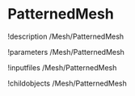 <!-- MOOSE Documentation Stub: Remove this when content is added. -->

# PatternedMesh
!description /Mesh/PatternedMesh

!parameters /Mesh/PatternedMesh

!inputfiles /Mesh/PatternedMesh

!childobjects /Mesh/PatternedMesh
